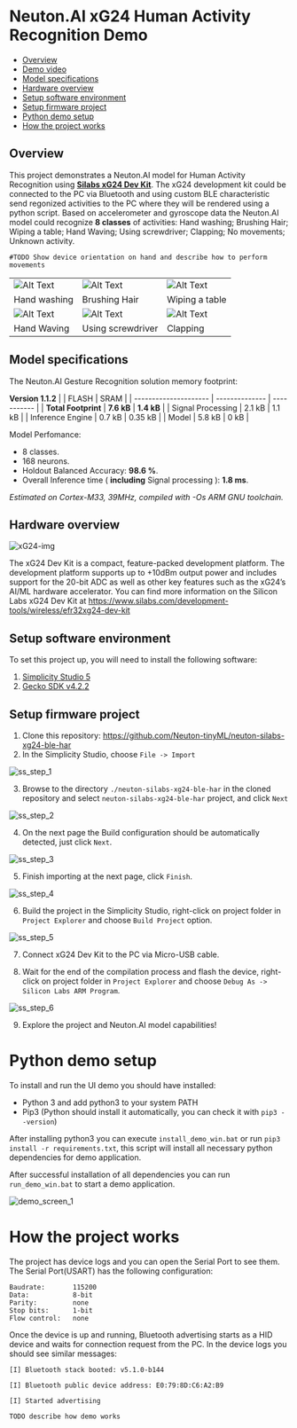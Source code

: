 # Neuton.AI xG24 Human Activity Recognition Demo

- [Overview](#overview)
- [Demo video](#demo-video)
- [Model specifications](#model-spec)
- [Hardware overview](#hw-overview)
- [Setup software environment](#setup-sw-env)
- [Setup firmware project](#setup-fw-proj)
- [Python demo setup](#setup-py-demo)
- [How the project works](#how-works)


## Overview <div id='overview'/>

This project demonstrates a Neuton.AI model for Human Activity Recognition using [__Silabs xG24 Dev Kit__](https://www.silabs.com/development-tools/wireless/efr32xg24-dev-kit?tab=overview). The xG24 development kit could be connected to the PC via Bluetooth and using custom BLE characteristic send regonized activities to the PC where they will be rendered using a python script. Based on accelerometer and gyroscope data the Neuton.AI model could recognize __8 classes__ of activities: Hand washing; Brushing Hair; Wiping a table; Hand Waving; Using screwdriver; Clapping; No movements; Unknown activity.


`#TODO Show device orientation on hand and describe how to perform movements`

|                                       |                                        |                                               |
| ------------------------------------- | -------------------------------------- | --------------------------------------------- |
| ![Alt Text](resources/hand_washing.gif) | ![Alt Text](resources/brushing_hair.gif) | ![Alt Text](resources/wiping.gif) |
| Hand washing                          |  Brushing Hair                         |    Wiping a table                        |
|![Alt Text](resources/hand_waving.gif)| ![Alt Text](resources/using_screwdriver.gif)  | ![Alt Text](resources/clapping.gif) |
| Hand Waving                           | Using screwdriver                      |      Clapping               |



## Model specifications <div id='model-spec'/>

The Neuton.AI Gesture Recognition solution memory footprint:

__Version 1.1.2__
|                       |    FLASH       |   SRAM      |
| --------------------- | -------------- | ----------- |
| __Total Footprint__   | __7.6 kB__     | __1.4 kB__  |
| Signal Processing     | 2.1 kB         | 1.1 kB    |
| Inference Engine      | 0.7 kB         | 0.35 kB    |
| Model                 | 5.8 kB         | 0 kB        |

Model Perfomance:
+ 8 classes.
+ 168 neurons.
+ Holdout Balanced Accuracy: __98.6 %__.
+ Overall Inference time ( __including__ Signal processing ): __1.8 ms__.

*Estimated on Cortex-M33, 39MHz, compiled with -Os ARM GNU toolchain.*

## Hardware overview <div id='hw-overview'/>

![xG24-img](resources/xg24-kit.webp)

The xG24 Dev Kit is a compact, feature-packed development platform. The development platform supports up to +10dBm output power and includes support for the 20-bit ADC as well as other key features such as the xG24’s AI/ML hardware accelerator. You can find more information on the Silicon Labs xG24 Dev Kit at https://www.silabs.com/development-tools/wireless/efr32xg24-dev-kit

## Setup software environment <div id='setup-sw-env'/>

To set this project up, you will need to install the following software:
1. [Simplicity Studio 5](https://www.silabs.com/developers/simplicity-studio)
2. [Gecko SDK v4.2.2](https://github.com/SiliconLabs/gecko_sdk)

## Setup firmware project <div id='setup-fw-proj'/>

1. Clone this repository: https://github.com/Neuton-tinyML/neuton-silabs-xg24-ble-har
2. In the Simplicity Studio, choose `File -> Import`

![ss_step_1](resources/simplicity_studio_1.png)

3. Browse to the directory `./neuton-silabs-xg24-ble-har` in the cloned repository and select `neuton-silabs-xg24-ble-har` project, and click `Next`

![ss_step_2](resources/simplicity_studio_2.png)

4. On the next page the Build configuration should be automatically detected, just click `Next`.

![ss_step_3](resources/simplicity_studio_3.png)

5. Finish importing at the next page, click `Finish`.

![ss_step_4](resources/simplicity_studio_4.png)

6. Build the project in the Simplicity Studio, right-click on project folder in `Project Explorer` and choose `Build Project` option.

![ss_step_5](resources/simplicity_studio_5.png)

7. Connect xG24 Dev Kit to the PC via Micro-USB cable.

8. Wait for the end of the compilation process and flash the device, right-click on project folder in `Project Explorer` and choose `Debug As -> Silicon Labs ARM Program`.

![ss_step_6](resources/simplicity_studio_6.png)

9. Explore the project and Neuton.AI model capabilities!

# Python demo setup <div id='setup-py-demo'/>

To install and run the UI demo you should have installed:

+ Python 3 and add python3 to your system PATH
+ Pip3 (Python should install it automatically, you can check it with `pip3 --version`)

After installing python3 you can execute `install_demo_win.bat` or run `pip3 install -r requirements.txt`, this script will install
all necessary python dependencies for demo application.

After successful installation of all dependencies you can run `run_demo_win.bat` to
start a demo application.

![demo_screen_1](resources/demo_1.png)

# How the project works <div id='how-works'/>

The project has device logs and you can open the Serial Port to see them. The Serial Port(USART) has the following configuration:

```
Baudrate:       115200
Data:           8-bit
Parity:         none
Stop bits:      1-bit
Flow control:   none
```
Once the device is up and running, Bluetooth advertising starts as a HID device and waits for connection request from the PC. In the device logs you should see similar messages:

```
[I] Bluetooth stack booted: v5.1.0-b144

[I] Bluetooth public device address: E0:79:8D:C6:A2:B9

[I] Started advertising
```

`TODO describe how demo works`